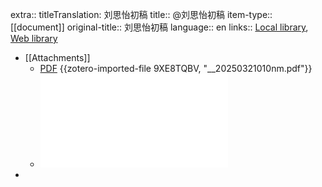 extra:: titleTranslation: 刘思怡初稿
title:: @刘思怡初稿
item-type:: [[document]]
original-title:: 刘思怡初稿
language:: en
links:: [Local library](zotero://select/library/items/SNF92YDC), [Web library](https://www.zotero.org/users/14278722/items/SNF92YDC)

- [[Attachments]]
	- [PDF](zotero://select/library/items/9XE8TQBV) {{zotero-imported-file 9XE8TQBV, "__20250321010nm.pdf"}}
	- ![__20250321010nm.pdf](../assets/_20250321010nm_1744608726283_0.pdf)
-